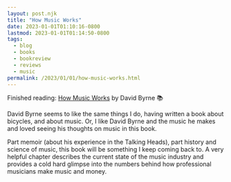 ```yaml
---
layout: post.njk
title: "How Music Works"
date: 2023-01-01T01:10:16-0800
lastmod: 2023-01-01T01:14:50-0800
tags: 
  - blog
  - books
  - bookreview
  - reviews
  - music
permalink: /2023/01/01/how-music-works.html
---
```

Finished reading: [How Music Works](https://micro.blog/books/9780804188944) by David Byrne 📚

David Byrne seems to like the same things I do, having written a book about bicycles, and about music. Or, I like David Byrne and the music he makes and loved seeing his thoughts on music in this book.

Part memoir (about his experience in the Talking Heads), part history and science of music, this book will be something I keep coming back to. A very helpful chapter describes the current state of the music industry and provides a cold hard glimpse into the numbers behind how professional musicians make music and money. 
